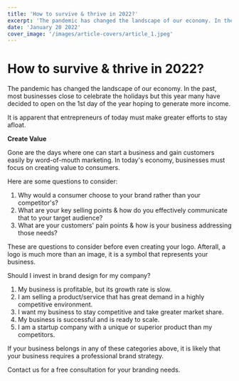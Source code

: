 ```yaml
---
title: 'How to survive & thrive in 2022?'
excerpt: 'The pandemic has changed the landscape of our economy. In the past, most businesses close to celebrate the holidays but this year many have decided to open on the 1st day of the year hoping to generate more income.'
date: 'January 20 2022'
cover_image: '/images/article-covers/article_1.jpeg'
---
```


# How to survive & thrive in 2022?

The pandemic has changed the landscape of our economy. In the past, most businesses close to celebrate the holidays but this year many have decided to open on the 1st day of the year hoping to generate more income.

It is apparent that entrepreneurs of today must make greater efforts to stay afloat.

**Create Value**

Gone are the days where one can start a business and gain customers easily by word-of-mouth marketing. In today's economy, businesses must focus on creating value to consumers.

Here are some questions to consider:

1. Why would a consumer choose to your brand rather than your competitor's?
2. What are your key selling points & how do you effectively communicate that to your target audience?
3. What are your customers' pain points & how is your business addressing those needs?

These are questions to consider before even creating your logo. Afterall, a logo is much more than an image, it is a symbol that represents your business.

Should I invest in brand design for my company?

1. My business is profitable, but its growth rate is slow.
2. I am selling a product/service that has great demand in a highly competitive environment.
3. I want my business to stay competitive and take greater market share.
4. My business is successful and is ready to scale.
5. I am a startup company with a unique or superior product than my competitors.

If your business belongs in any of these categories above, it is likely that your business requires a professional brand strategy.

Contact us for a free consultation for your branding needs.
